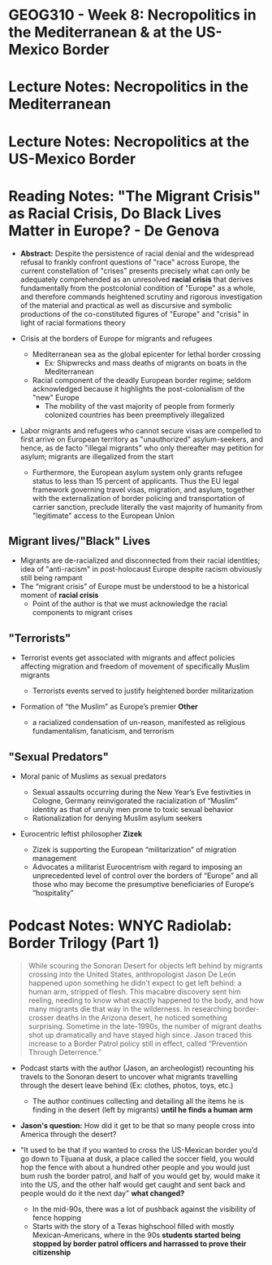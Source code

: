 # GEOG310 - Week 8: Necropolitics in the Mediterranean & at the US-Mexico Border

# Lecture Notes: Necropolitics in the Mediterranean

# Lecture Notes: Necropolitics at the US-Mexico Border

# Reading Notes: "The Migrant Crisis" as Racial Crisis, Do Black Lives Matter in Europe? - De Genova
- **Abstract:** Despite the persistence of racial denial and the widespread refusal to frankly confront questions of "race" across Europe, the current constellation of "crises" presents precisely what can only be adequately comprehended as an unresolved **racial crisis** that derives fundamentally from the postcolonial condition of "Europe" as a whole, and therefore commands heightened scrutiny and rigorous investigation of the material and practical as well as discursive and symbolic productions of the co-constituted figures of "Europe" and "crisis" in light of racial formations theory

- Crisis at the borders of Europe for migrants and refugees
    - Mediterranean sea as the global epicenter for lethal border crossing
        - Ex: Shipwrecks and mass deaths of migrants on boats in the Mediterranean
    - Racial component of the deadly European border regime; seldom acknowledged because it highlights the post-colonialism of the "new" Europe
        -   The mobility of the vast majority of people from formerly colonized countries has been preemptively illegalized

- Labor migrants and refugees who cannot secure visas are compelled to first arrive on European territory as "unauthorized" asylum-seekers, and hence, as de facto "illegal migrants" who only thereafter may petition for asylum; migrants are illegalized from the start
    - Furthermore, the European asylum system only grants refugee status to less than 15 percent of applicants. Thus the EU legal framework governing travel visas, migration, and asylum, together with the externalization of border policing and transportation of carrier sanction, preclude literally the vast majority of humanity from "legitimate" access to the European Union

## Migrant lives/"Black" Lives
- Migrants are de-racialized and disconnected from their racial identities; idea of "anti-racism" in post-holocaust Europe despite racism obviously still being rampant
- The “migrant crisis” of Europe must be understood to be a historical moment of **racial crisis**
    - Point of the author is that we must acknowledge the racial components to migrant crises

## "Terrorists"
- Terrorist events get associated with migrants and affect policies affecting migration and freedom of movement of specifically Muslim migrants
    - Terrorists events served to justify heightened border militarization

- Formation of “the Muslim” as Europe’s premier **Other**
    - a racialized condensation of un-reason, manifested as religious fundamentalism, fanaticism, and terrorism

## "Sexual Predators"
- Moral panic of Muslims as sexual predators
    - Sexual assaults occurring during the New Year’s Eve festivities in Cologne, Germany reinvigorated the racialization of “Muslim” identity as that of unruly men prone to toxic sexual behavior
    - Rationalization for denying Muslim asylum seekers

- Eurocentric leftist philosopher **Zizek**
    - Zizek is supporting the European “militarization” of migration management
    - Advocates a militarist Eurocentrism with regard to imposing an unprecedented level of control over the borders of “Europe” and all those who may become the presumptive beneficiaries of Europe’s “hospitality”

# Podcast Notes: WNYC Radiolab: Border Trilogy (Part 1)
> While scouring the Sonoran Desert for objects left behind by migrants crossing into the United States, anthropologist Jason De León happened upon something he didn't expect to get left behind: a human arm, stripped of flesh. This macabre discovery sent him reeling, needing to know what exactly happened to the body, and how many migrants die that way in the wilderness. In researching border-crosser deaths in the Arizona desert, he noticed something surprising. Sometime in the late-1990s, the number of migrant deaths shot up dramatically and have stayed high since. Jason traced this increase to a Border Patrol policy still in effect, called “Prevention Through Deterrence.”

- Podcast starts with the author (Jason, an archeologist) recounting his travels to the Sonoran desert to uncover what migrants travelling through the desert leave behind (Ex: clothes, photos, toys, etc.)
    - The author continues collecting and detailing all the items he is finding in the desert (left by migrants) **until he finds a human arm**

- **Jason's question:** How did it get to be that so many people cross into America through the desert? 

- "It used to be that if you wanted to cross the US-Mexican border you’d go down to Tijuana at dusk, a place called the soccer field, you would hop the fence with about a hundred other people and you would just bum rush the border patrol, and half of you would get by, would make it into the US, and the other half would get caught and sent back and people would do it the next day" **what changed?**
    - In the mid-90s, there was a lot of pushback against the visibility of fence hopping
    - Starts with the story of a Texas highschool filled with mostly Mexican-Americans, where in the 90s **students started being stopped by border patrol officers and harrassed to prove their citizenship**